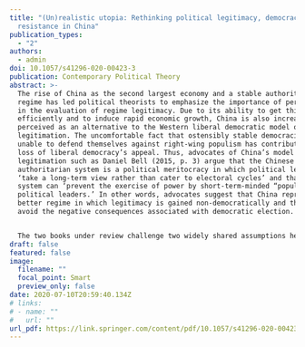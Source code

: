 ```yaml
---
title: "(Un)realistic utopia: Rethinking political legitimacy, democracy, and
  resistance in China"
publication_types:
  - "2"
authors:
  - admin
doi: 10.1057/s41296-020-00423-3
publication: Contemporary Political Theory
abstract: >-
  The rise of China as the second largest economy and a stable authoritarian
  regime has led political theorists to emphasize the importance of performance
  in the evaluation of regime legitimacy. Due to its ability to get things done
  efficiently and to induce rapid economic growth, China is also increasingly
  perceived as an alternative to the Western liberal democratic model of
  legitimation. The uncomfortable fact that ostensibly stable democracies are
  unable to defend themselves against right-wing populism has contributed to the
  loss of liberal democracy’s appeal. Thus, advocates of China’s model of
  legitimation such as Daniel Bell (2015, p. 3) argue that the Chinese
  authoritarian system is a political meritocracy in which political leaders
  ‘take a long-term view rather than cater to electoral cycles’ and that the
  system can ‘prevent the exercise of power by short-term-minded “populist”
  political leaders.’ In other words, advocates suggest that China represents a
  better regime in which legitimacy is gained non-democratically and thus can
  avoid the negative consequences associated with democratic election.


  The two books under review challenge two widely shared assumptions held by advocates of the China model: (1) that China represents a distinctive model of legitimation, and (2) that China is a stable authoritarian regime. Jiwei Ci draws our attention to the unavoidable legitimacy crisis that the Chinese Communist Party (CCP), as the only real party in a one-party authoritarian regime, will eventually need to confront. He aims to show that ‘grave consequences will follow if China does not democratize and do so with well-conceived and well-executed preparation’ (p. 16). In the same vein, Shih-Ding Liu shows that, despite the oppressive political structure in China, people exercise their agency through creative resistance that exploits the legal grey zones and internal contradictions of the authoritarian regime (pp. 8–9). An oppressive political structure does not necessarily strengthen the stability of the regime; rather, it invites people to resist the regime creatively in ways that the regime cannot anticipate in advance.
draft: false
featured: false
image:
  filename: ""
  focal_point: Smart
  preview_only: false
date: 2020-07-10T20:59:40.134Z
# links:
# - name: ""
#   url: ""
url_pdf: https://link.springer.com/content/pdf/10.1057/s41296-020-00423-3.pdf
---
```

